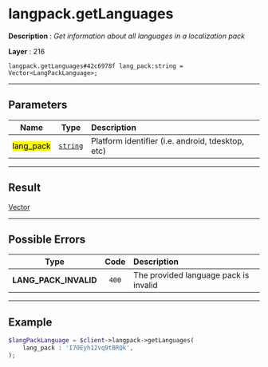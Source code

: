 # langpack.getLanguages

**Description** : *Get information about all languages in a localization pack*

**Layer** : 216

```tl
langpack.getLanguages#42c6978f lang_pack:string = Vector<LangPackLanguage>;
```

---

## Parameters

| Name | Type | Description |
| :---: | :---: | :--- |
| <mark>lang_pack</mark> | [`string`](type/string) | Platform identifier (i.e. android, tdesktop, etc) |

---

## Result

[Vector<LangPackLanguage>](type/LangPackLanguage)

---

## Possible Errors

| Type | Code | Description |
| :---: | :---: | :--- |
| **LANG_PACK_INVALID** | `400` | The provided language pack is invalid |

---

## Example

```php
$langPackLanguage = $client->langpack->getLanguages(
	lang_pack : 'I7OEyh12vq9tBRQk',
);
```